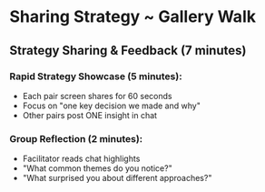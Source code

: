 # Sharing Strategy ~ Gallery Walk

## Strategy Sharing & Feedback (7 minutes)

### Rapid Strategy Showcase (5 minutes):

- Each pair screen shares for 60 seconds
- Focus on "one key decision we made and why"
- Other pairs post ONE insight in chat

### Group Reflection (2 minutes):

- Facilitator reads chat highlights
- "What common themes do you notice?"
- "What surprised you about different approaches?"
